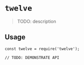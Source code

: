 # `twelve`

> TODO: description

## Usage

```
const twelve = require('twelve');

// TODO: DEMONSTRATE API
```
